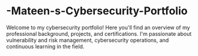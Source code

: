 # -Mateen-s-Cybersecurity-Portfolio
Welcome to my cybersecurity portfolio! Here you'll find an overview of my professional background, projects, and certifications. I'm passionate about vulnerability and risk management, cybersecurity operations, and continuous learning in the field.

